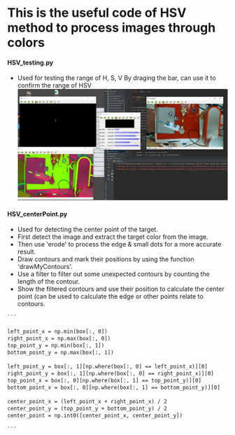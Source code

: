 # This is the useful code of HSV method to process images through colors

#### HSV_testing.py
  - Used for testing the range of H, S, V
  By draging the bar, can use it to confirm the range of HSV
  ![image](IMG/HSV_Range_v3.png)
  
#### HSV_centerPoint.py
   * Used for detecting the center point of the target. 
   * First detect the image and extract the target color from the image. 
   * Then use 'erode' to process the edge & small dots for a more accurate result. 
   * Draw contours and mark their positions by using the function 'drawMyContours'. 
   * Use a filter to filter out some unexpected contours by counting the length of the contour. 
   * Show the filtered contours and use their position to calculate the center point (can be used to calculate the edge or other points relate to contours. 
   
    ```
    
    left_point_x = np.min(box[:, 0])
    right_point_x = np.max(box[:, 0])
    top_point_y = np.min(box[:, 1])
    bottom_point_y = np.max(box[:, 1])

    left_point_y = box[:, 1][np.where(box[:, 0] == left_point_x)][0]
    right_point_y = box[:, 1][np.where(box[:, 0] == right_point_x)][0]
    top_point_x = box[:, 0][np.where(box[:, 1] == top_point_y)][0]
    bottom_point_x = box[:, 0][np.where(box[:, 1] == bottom_point_y)][0]

    center_point_x = (left_point_x + right_point_x) / 2
    center_point_y = (top_point_y + bottom_point_y) / 2
    center_point = np.int0([center_point_x, center_point_y])
    
    ```
    
    
